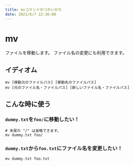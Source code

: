 ```yaml
---
title: mvコマンドのつかいかた
date: 2021/6/7 22:36:00
---
```


# mv

ファイルを移動します。
ファイル名の変更にも利用できます。

## イディオム

```
mv [移動元のファイルパス] [移動先のファイルパス]
mv [元のファイル名・ファイルパス] [新しいファイル名・ファイルパス]
```

## こんな時に使う

### `dummy.txt`を`foo/`に移動したい！

```
# 末尾の "/" は省略できます。
mv dummy.txt foo/
```

### `dummy.txt`から`foo.txt`にファイル名を変更したい！

```
mv dummy.txt foo.txt
```